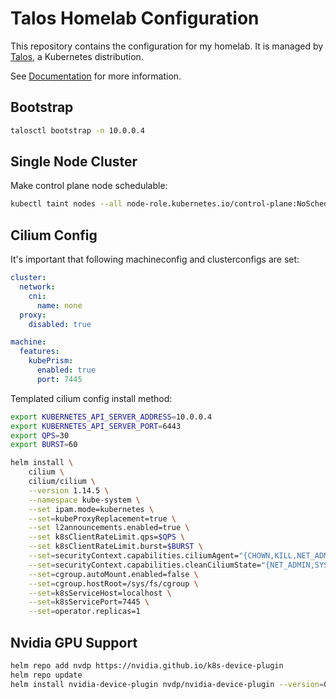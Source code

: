 # Talos Homelab Configuration
This repository contains the configuration for my homelab. It is managed by [Talos](https://www.talos.dev/), a Kubernetes distribution.

See [Documentation](https://www.talos.dev/v1.5/) for more information.

## Bootstrap
```bash
talosctl bootstrap -n 10.0.0.4
```

## Single Node Cluster
Make control plane node schedulable:
```bash
kubectl taint nodes --all node-role.kubernetes.io/control-plane:NoSchedule-
```

## Cilium Config

It's important that following machineconfig and clusterconfigs are set:
```yaml
cluster:
  network:
    cni:
      name: none
  proxy:
    disabled: true

machine:
  features:
    kubePrism:
      enabled: true
      port: 7445
```
Templated cilium config install method:
```bash
export KUBERNETES_API_SERVER_ADDRESS=10.0.0.4
export KUBERNETES_API_SERVER_PORT=6443
export QPS=30
export BURST=60

helm install \
    cilium \
    cilium/cilium \
    --version 1.14.5 \
    --namespace kube-system \
    --set ipam.mode=kubernetes \
    --set=kubeProxyReplacement=true \
    --set l2announcements.enabled=true \
    --set k8sClientRateLimit.qps=$QPS \
    --set k8sClientRateLimit.burst=$BURST \
    --set=securityContext.capabilities.ciliumAgent="{CHOWN,KILL,NET_ADMIN,NET_RAW,IPC_LOCK,SYS_ADMIN,SYS_RESOURCE,DAC_OVERRIDE,FOWNER,SETGID,SETUID}" \
    --set=securityContext.capabilities.cleanCiliumState="{NET_ADMIN,SYS_ADMIN,SYS_RESOURCE}" \
    --set=cgroup.autoMount.enabled=false \
    --set=cgroup.hostRoot=/sys/fs/cgroup \
    --set=k8sServiceHost=localhost \
    --set=k8sServicePort=7445 \
    --set=operator.replicas=1
```

## Nvidia GPU Support

```bash
helm repo add nvdp https://nvidia.github.io/k8s-device-plugin
helm repo update
helm install nvidia-device-plugin nvdp/nvidia-device-plugin --version=0.14.3 --set=runtimeClassName=nvidia --namespace=nvidia --create-namespace
```
